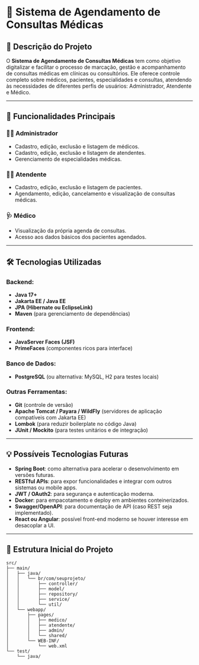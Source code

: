# 🏥 Sistema de Agendamento de Consultas Médicas

## 📌 Descrição do Projeto

O **Sistema de Agendamento de Consultas Médicas** tem como objetivo digitalizar e facilitar o processo de marcação, gestão e acompanhamento de consultas médicas em clínicas ou consultórios. Ele oferece controle completo sobre médicos, pacientes, especialidades e consultas, atendendo às necessidades de diferentes perfis de usuários: Administrador, Atendente e Médico.

---

## 🎯 Funcionalidades Principais

### 👨‍⚕️ Administrador
- Cadastro, edição, exclusão e listagem de médicos.
- Cadastro, edição, exclusão e listagem de atendentes.
- Gerenciamento de especialidades médicas.

### 🧑‍💼 Atendente
- Cadastro, edição, exclusão e listagem de pacientes.
- Agendamento, edição, cancelamento e visualização de consultas médicas.

### 🩺 Médico
- Visualização da própria agenda de consultas.
- Acesso aos dados básicos dos pacientes agendados.

---

## 🛠️ Tecnologias Utilizadas

### Backend:
- **Java 17+**
- **Jakarta EE / Java EE**
- **JPA (Hibernate ou EclipseLink)**
- **Maven** (para gerenciamento de dependências)

### Frontend:
- **JavaServer Faces (JSF)**
- **PrimeFaces** (componentes ricos para interface)

### Banco de Dados:
- **PostgreSQL** (ou alternativa: MySQL, H2 para testes locais)

### Outras Ferramentas:
- **Git** (controle de versão)
- **Apache Tomcat / Payara / WildFly** (servidores de aplicação compatíveis com Jakarta EE)
- **Lombok** (para reduzir boilerplate no código Java)
- **JUnit / Mockito** (para testes unitários e de integração)

---

## 💡 Possíveis Tecnologias Futuras

- **Spring Boot**: como alternativa para acelerar o desenvolvimento em versões futuras.
- **RESTful APIs**: para expor funcionalidades e integrar com outros sistemas ou mobile apps.
- **JWT / OAuth2**: para segurança e autenticação moderna.
- **Docker**: para empacotamento e deploy em ambientes conteinerizados.
- **Swagger/OpenAPI**: para documentação de API (caso REST seja implementado).
- **React ou Angular**: possível front-end moderno se houver interesse em desacoplar a UI.

---

## 📁 Estrutura Inicial do Projeto

```plaintext
src/
├── main/
│   ├── java/
│   │   └── br/com/seuprojeto/
│   │       ├── controller/
│   │       ├── model/
│   │       ├── repository/
│   │       ├── service/
│   │       └── util/
│   └── webapp/
│       ├── pages/
│       │   ├── medico/
│       │   ├── atendente/
│       │   ├── admin/
│       │   └── shared/
│       └── WEB-INF/
│           └── web.xml
└── test/
    └── java/
